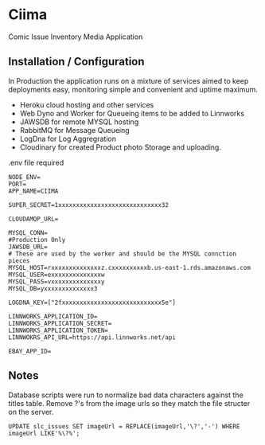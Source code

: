 # Ciima

Comic Issue Inventory Media Application

## Installation / Configuration

In Production the application runs on a mixture of services aimed to keep deployments easy, monitoring simple and convenient and uptime maximum.

- Heroku cloud hosting and other services
- Web Dyno and Worker for Queueing items to be added to Linnworks
- JAWSDB for remote MYSQL hosting
- RabbitMQ for Message Queueing
- LogDna for Log Aggregration
- Cloudinary for created Product photo Storage and uploading.

.env file required

```
NODE_ENV=
PORT=
APP_NAME=CIIMA

SUPER_SECRET=1xxxxxxxxxxxxxxxxxxxxxxxxxxxxx32

CLOUDAMQP_URL=

MYSQL_CONN=
#Production Only
JAWSDB_URL=
# These are used by the worker and should be the MYSQL connction pieces
MYSQL_HOST=rxxxxxxxxxxxxxxz.cxxxxxxxxxxb.us-east-1.rds.amazonaws.com
MYSQL_USER=exxxxxxxxxxxxxxw
MYSQL_PASS=vxxxxxxxxxxxxxxy
MYSQL_DB=yxxxxxxxxxxxxxx3

LOGDNA_KEY=["2fxxxxxxxxxxxxxxxxxxxxxxxxxxxx5e"]

LINNWORKS_APPLICATION_ID=
LINNWORKS_APPLICATION_SECRET=
LINNWORKS_APPLICATION_TOKEN=
LINNWOKRS_API_URL=https://api.linnworks.net/api

EBAY_APP_ID=
```

## Notes

Database scripts were run to normalize bad data characters against the titles table.
Remove ?'s from the image urls so they match the file structer on the server.

```
UPDATE slc_issues SET imageUrl = REPLACE(imageUrl,'\?','-') WHERE imageUrl LIKE'%\?%';
```
